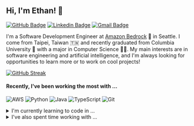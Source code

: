
<!--- [![Profile Updated](https://img.shields.io/github/last-commit/ew2664/ew2664?label=profile%20updated&style=flat)](https://github.com/ew2664/ew2664) -->

## Hi, I'm Ethan! 👋

[![GitHub Badge](https://img.shields.io/badge/-thetawom-%23121011?style=flat&logo=Github&logoColor=white&link=https://github.com/thetawom/)](https://github.com/thetawom/)
[![Linkedin Badge](https://img.shields.io/badge/-ethan--yj--wu-blue?style=flat&logo=Linkedin&logoColor=white&link=https://www.linkedin.com/in/ethan-yj-wu/)](https://www.linkedin.com/in/ethan-yj-wu/)
[![Gmail Badge](https://img.shields.io/badge/-ethan.yj.wu@gmail.com-c14438?style=flat&logo=Gmail&logoColor=white&link=mailto:ethan.yj.wu@gmail.com)](mailto:ethan.yj.wu@gmail.com)

I'm a Software Development Engineer at [Amazon Bedrock](https://aws.amazon.com/bedrock/) 🍌 in Seattle. I come from Taipei, Taiwan 🇹🇼 and recently graduated from Columbia University 🗽 with a major in Computer Science 👨‍💻. My main interests are in software engineering and artificial intelligence, and I'm always looking for opportunities to learn more or to work on cool projects!

[![GitHub Streak](https://github-readme-streak-stats.herokuapp.com/?user=thetawom)](https://git.io/streak-stats)

#### Recently, I've been working the most with ...
![AWS](https://img.shields.io/badge/aws-%23FF9900.svg?style=flat-square&logo=amazon-aws&logoColor=white)
![Python](https://img.shields.io/badge/python-3670A0?style=flat-square&logo=python&logoColor=ffdd54)
![Java](https://img.shields.io/badge/java-ED8B00?style=flat-square&logo=openjdk&logoColor=white)
![TypeScript](https://img.shields.io/badge/typescript-%23007ACC.svg?style=flat-square&logo=typescript&logoColor=white)
![Git](https://img.shields.io/badge/git-%23F05033.svg?style=flat-square&logo=git&logoColor=white)

<details>
  <summary>I'm currently learning to code in ...</summary>
  
  ![Rust](https://img.shields.io/badge/rust-%23000000.svg?style=flat-square&logo=rust&logoColor=white)
</details>

<details>
  <summary>I've also spent time working with ...</summary>

  ![C](https://img.shields.io/badge/c-%2300599C.svg?style=flat-square&logo=c&logoColor=white)
  ![C++](https://img.shields.io/badge/c++-%2300599C.svg?style=flat-square&logo=c%2B%2B&logoColor=white)
  ![Haskell](https://img.shields.io/badge/haskell-5e5086?style=flat-square&logo=haskell&logoColor=white)
  ![JavaScript](https://img.shields.io/badge/javascript-%23323330.svg?style=flat-square&logo=javascript&logoColor=%23F7DF1E)
  ![OCaml](https://img.shields.io/badge/ocaml-%23E98407.svg?style=flat-square&logo=ocaml&logoColor=white)
  ![R](https://img.shields.io/badge/r-%23276DC3.svg?style=flat-square&logo=r&logoColor=white)
  ![Ruby](https://img.shields.io/badge/ruby-%23CC342D.svg?style=flat-square&logo=ruby&logoColor=white)
  ![Swift](https://img.shields.io/badge/swift-F54A2A?style=flat-square&logo=swift&logoColor=white)

  ![Docker](https://img.shields.io/badge/docker-%230db7ed.svg?style=flat-square&logo=docker&logoColor=white)
  ![Heroku](https://img.shields.io/badge/heroku-%23430098.svg?style=flat-square&logo=heroku&logoColor=white)
  ![Kubernetes](https://img.shields.io/badge/kubernetes-%23326ce5.svg?style=flat-square&logo=kubernetes&logoColor=white)

  ![Django](https://img.shields.io/badge/django-%23092E20.svg?style=flat-square&logo=django&logoColor=white)
  ![Flask](https://img.shields.io/badge/flask-%23000.svg?style=flat-square&logo=flask)
  ![GraphQL](https://img.shields.io/badge/-graphql-E10098?style=flat-square&logo=graphql&logoColor=white)
  ![Rails](https://img.shields.io/badge/rails-%23CC0000.svg?style=flat-square&logo=ruby-on-rails&logoColor=white)
  
  ![DynamoDB](https://img.shields.io/badge/dynamodb-4053D6?style=flat-square&logo=Amazon%20DynamoDB&logoColor=white)
  ![ElasticSearch](https://img.shields.io/badge/-elasticsearch-005571?style=flat-square&logo=elasticsearch)
  ![MySQL](https://img.shields.io/badge/mysql-%2300f.svg?style=flat-square&logo=mysql&logoColor=white)
  ![Neo4J](https://img.shields.io/badge/neo4j-008CC1?style=flat-square&logo=neo4j&logoColor=white)
  ![Postgres](https://img.shields.io/badge/postgres-%23316192.svg?style=flat-square&logo=postgresql&logoColor=white)

  ![Ant-Design](https://img.shields.io/badge/-antdesign-%230170FE?style=flat-square&logo=ant-design&logoColor=white)
  ![Bootstrap](https://img.shields.io/badge/bootstrap-%23563D7C.svg?style=flat-square&logo=bootstrap&logoColor=white)
  ![CSS3](https://img.shields.io/badge/css3-%231572B6.svg?style=flat-square&logo=css3&logoColor=white)
  ![Figma](https://img.shields.io/badge/figma-%23F24E1E.svg?style=flat-square&logo=figma&logoColor=white)
  ![HTML5](https://img.shields.io/badge/html5-%23E34F26.svg?style=flat-square&logo=html5&logoColor=white)
  ![jQuery](https://img.shields.io/badge/jquery-%230769AD.svg?style=flat-square&logo=jquery&logoColor=white)
  ![MUI](https://img.shields.io/badge/mui-%230081CB.svg?style=flat-square&logo=mui&logoColor=white)
  ![React](https://img.shields.io/badge/react-%2320232a.svg?style=flat-square&logo=react&logoColor=%2361DAFB)
  ![SASS](https://img.shields.io/badge/saas-hotpink.svg?style=flat-square&logo=SASS&logoColor=white)

  ![Keras](https://img.shields.io/badge/keras-%23D00000.svg?style=flat-square&logo=Keras&logoColor=white)
  ![NumPy](https://img.shields.io/badge/numpy-%23013243.svg?style=flat-square&logo=numpy&logoColor=white)
  ![OpenCV](https://img.shields.io/badge/opencv-%23white.svg?style=flat-square&logo=opencv&logoColor=white)
  ![Pandas](https://img.shields.io/badge/pandas-%23150458.svg?style=flat-square&logo=pandas&logoColor=white)
  ![PyTorch](https://img.shields.io/badge/pytorch-%23EE4C2C.svg?style=flat-square&logo=PyTorch&logoColor=white)
  ![scikit-learn](https://img.shields.io/badge/scikit--learn-%23F7931E.svg?style=flat-square&logo=scikit-learn&logoColor=white)
  ![SciPy](https://img.shields.io/badge/scipy-%230C55A5.svg?style=flat-square&logo=scipy&logoColor=%white)
  ![TensorFlow](https://img.shields.io/badge/tensorflow-%23FF6F00.svg?style=flat-square&logo=TensorFlow&logoColor=white)

  ![GitHub](https://img.shields.io/badge/github-%23121011.svg?style=flat-square&logo=github&logoColor=white)
  ![LaTeX](https://img.shields.io/badge/latex-%23008080.svg?style=flat-square&logo=latex&logoColor=white)
  ![Markdown](https://img.shields.io/badge/markdown-%23000000.svg?style=flat-square&logo=markdown&logoColor=white)
  
</details>
